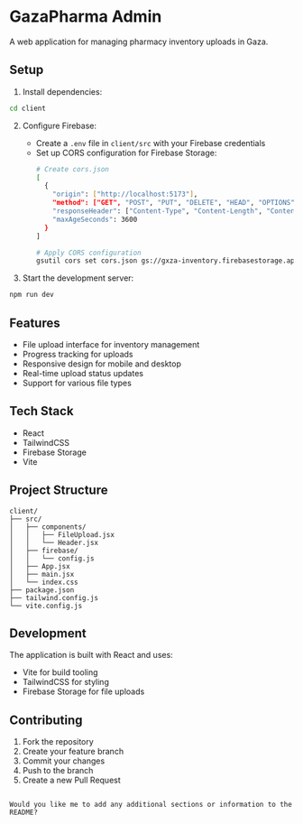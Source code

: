 # GazaPharma Admin

A web application for managing pharmacy inventory uploads in Gaza.

## Setup

1. Install dependencies:

```bash
cd client

```

2. Configure Firebase:
   - Create a `.env` file in `client/src` with your Firebase credentials
   - Set up CORS configuration for Firebase Storage:
     ```bash
     # Create cors.json
     [
       {
         "origin": ["http://localhost:5173"],
         "method": ["GET", "POST", "PUT", "DELETE", "HEAD", "OPTIONS"],
         "responseHeader": ["Content-Type", "Content-Length", "Content-Range"],
         "maxAgeSeconds": 3600
       }
     ]

     # Apply CORS configuration
     gsutil cors set cors.json gs://gxza-inventory.firebasestorage.app
     ```

3. Start the development server:

```bash
npm run dev
```

## Features

- File upload interface for inventory management
- Progress tracking for uploads
- Responsive design for mobile and desktop
- Real-time upload status updates
- Support for various file types

## Tech Stack

- React
- TailwindCSS
- Firebase Storage
- Vite

## Project Structure

```
client/
├── src/
│   ├── components/
│   │   ├── FileUpload.jsx
│   │   └── Header.jsx
│   ├── firebase/
│   │   └── config.js
│   ├── App.jsx
│   ├── main.jsx
│   └── index.css
├── package.json
├── tailwind.config.js
└── vite.config.js
```

## Development

The application is built with React and uses:
- Vite for build tooling
- TailwindCSS for styling
- Firebase Storage for file uploads

## Contributing

1. Fork the repository
2. Create your feature branch
3. Commit your changes
4. Push to the branch
5. Create a new Pull Request
```

Would you like me to add any additional sections or information to the README?
